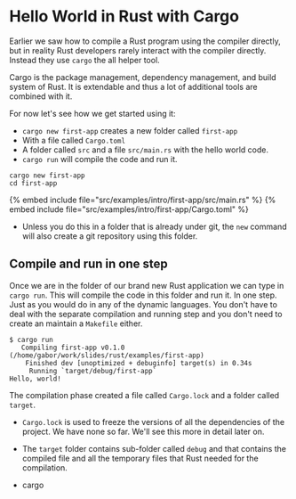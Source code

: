 # Hello World in Rust with Cargo

Earlier we saw how to compile a Rust program using the compiler directly, but in reality Rust developers rarely interact with the compiler directly.
Instead they use `cargo` the all helper tool.

Cargo is the package management, dependency management, and build system of Rust. It is extendable and thus a lot of additional tools are combined with it.

For now let's see how we get started using it:


* `cargo new first-app` creates a new folder called `first-app`
* With a file called `Cargo.toml`
* A folder called `src` and  a file `src/main.rs` with the hello world code.
* `cargo run` will compile the code and run it.

```
cargo new first-app
cd first-app
```

{% embed include file="src/examples/intro/first-app/src/main.rs" %}
{% embed include file="src/examples/intro/first-app/Cargo.toml" %}

* Unless you do this in a folder that is already under git, the `new` command will also create a git repository using this folder.


## Compile and run in one step

Once we are in the folder of our brand new Rust application we can type in `cargo run`. This will compile the code in this
folder and run it. In one step. Just as you would do in any of the dynamic languages. You don't have to deal with the separate
compilation and running step and you don't need to create an maintain a `Makefile` either.

```
$ cargo run
   Compiling first-app v0.1.0 (/home/gabor/work/slides/rust/examples/first-app)
    Finished dev [unoptimized + debuginfo] target(s) in 0.34s
     Running `target/debug/first-app`
Hello, world!
```


The compilation phase created a file called `Cargo.lock` and a folder called `target`.
* `Cargo.lock` is used to freeze the versions of all the dependencies of the project. We have none so far. We'll see this more in detail later on.
* The `target` folder contains sub-folder called `debug` and that contains the compiled file and all the temporary files that Rust needed for the compilation.


* cargo


